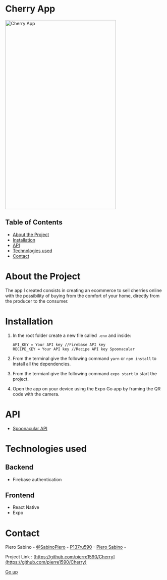 # Cherry App
 

<img src="https://i.ibb.co/dMgdT2t/IMG-0193.jpg" alt="Cherry App" width="350" height="600">

   

## Table of Contents
- [About the Project](#about-the-project)
- [Installation](#installation)
- [API](#api)
- [Technologies used](#technologies-used)
- [Contact](#contact)


# About the Project
The app I created consists in creating an ecommerce to sell cherries online with the possibility of buying from the comfort of your home, directly from the producer to the consumer.

# Installation
1) In the root folder create a new file called `.env` and inside:

    ``` 
    API_KEY = Your API key //Firebase API key
    RECIPE_KEY = Your API key //Recipe API key Spoonacular
    ```
2) From the terminal give the following command `yarn` or `npm install` to install all the dependencies.
3) From the termianl give the following command `expo start` to start the project.
4) Open the app on your device using the Expo Go app by framing the QR code with the camera.


# API
- [Spoonacular API](https://spoonacular.com/food-api/docs)

# Technologies used
## Backend
- Firebase authentication

## Frontend
- React Native
- Expo

# Contact
Piero Sabino - [@SabinoPiero](https://twitter.com/SabinoPiero) - [P137ru590](https://www.instagram.com/p137ru590/?hl=it) - [Piero Sabino](https://www.linkedin.com/in/pierosabino/) -

Project Link : [https://github.com/pierre1590/Cherry](https://github.com/pierre1590/Cherry)

[Go up](#top)
